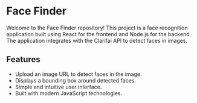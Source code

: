 # Face Finder

Welcome to the Face Finder repository! This project is a face recognition application built using React for the frontend and Node.js for the backend. The application integrates with the Clarifai API to detect faces in images.

## Features

- Upload an image URL to detect faces in the image.
- Displays a bounding box around detected faces.
- Simple and intuitive user interface.
- Built with modern JavaScript technologies.
